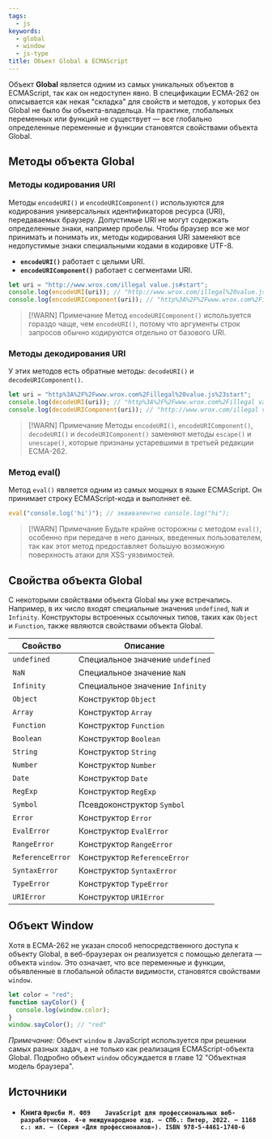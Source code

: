 ```yaml
---
tags:
  - js
keywords:
  - global
  - window
  - js-type
title: Объект Global в ECMAScript
---
```

Объект **Global** является одним из самых уникальных объектов в ECMAScript, так как он недоступен явно. В спецификации ECMA-262 он описывается как некая "складка" для свойств и методов, у которых без Global не было бы объекта-владельца. На практике, глобальных переменных или функций не существует — все глобально определенные переменные и функции становятся свойствами объекта Global.

## Методы объекта Global

### Методы кодирования URI

Методы `encodeURI()` и `encodeURIComponent()` используются для кодирования универсальных идентификаторов ресурса (URI), передаваемых браузеру. Допустимые URI не могут содержать определенные знаки, например пробелы. Чтобы браузер все же мог принимать и понимать их, методы кодирования URI заменяют все недопустимые знаки специальными кодами в кодировке UTF-8.

- **`encodeURI()`** работает с целыми URI.
- **`encodeURIComponent()`** работает с сегментами URI.

```javascript
let uri = "http://www.wrox.com/illegal value.js#start";
console.log(encodeURI(uri)); // "http://www.wrox.com/illegal%20value.js#start"
console.log(encodeURIComponent(uri)); // "http%3A%2F%2Fwww.wrox.com%2Fillegal%20value.js%23start"
```

> [!WARN] Примечание
> Метод `encodeURIComponent()` используется гораздо чаще, чем `encodeURI()`, потому что аргументы строк запросов обычно кодируются отдельно от базового URI.

### Методы декодирования URI

У этих методов есть обратные методы: `decodeURI()` и `decodeURIComponent()`.

```javascript
let uri = "http%3A%2F%2Fwww.wrox.com%2Fillegal%20value.js%23start";
console.log(decodeURI(uri)); // "http%3A%2F%2Fwww.wrox.com%2Fillegal value.js%23start"
console.log(decodeURIComponent(uri)); // "http://www.wrox.com/illegal value.js#start"
```

> [!WARN] Примечание
> Методы `encodeURI()`, `encodeURIComponent()`, `decodeURI()` и `decodeURIComponent()` заменяют методы `escape()` и `unescape()`, которые признаны устаревшими в третьей редакции ECMA-262.

### Метод eval()

Метод `eval()` является одним из самых мощных в языке ECMAScript. Он принимает строку ECMAScript-кода и выполняет её.

```javascript
eval("console.log('hi')"); // эквивалентно console.log("hi");
```

> [!WARN] Примечание
> Будьте крайне осторожны с методом `eval()`, особенно при передаче в него данных, введенных пользователем, так как этот метод предоставляет большую возможную поверхность атаки для XSS-уязвимостей.

## Свойства объекта Global

С некоторыми свойствами объекта Global мы уже встречались. Например, в их число входят специальные значения `undefined`, `NaN` и `Infinity`. Конструкторы встроенных ссылочных типов, таких как `Object` и `Function`, также являются свойствами объекта Global.

| Свойство         | Описание                         |
| ---------------- | -------------------------------- |
| `undefined`      | Специальное значение `undefined` |
| `NaN`            | Специальное значение `NaN`       |
| `Infinity`       | Специальное значение `Infinity`  |
| `Object`         | Конструктор `Object`             |
| `Array`          | Конструктор `Array`              |
| `Function`       | Конструктор `Function`           |
| `Boolean`        | Конструктор `Boolean`            |
| `String`         | Конструктор `String`             |
| `Number`         | Конструктор `Number`             |
| `Date`           | Конструктор `Date`               |
| `RegExp`         | Конструктор `RegExp`             |
| `Symbol`         | Псевдоконструктор `Symbol`       |
| `Error`          | Конструктор `Error`              |
| `EvalError`      | Конструктор `EvalError`          |
| `RangeError`     | Конструктор `RangeError`         |
| `ReferenceError` | Конструктор `ReferenceError`     |
| `SyntaxError`    | Конструктор `SyntaxError`        |
| `TypeError`      | Конструктор `TypeError`          |
| `URIError`       | Конструктор `URIError`           |

## Объект Window

Хотя в ECMA-262 не указан способ непосредственного доступа к объекту Global, в веб-браузерах он реализуется с помощью делегата — объекта `window`. Это означает, что все переменные и функции, объявленные в глобальной области видимости, становятся свойствами `window`.

```javascript
let color = "red";
function sayColor() {
  console.log(window.color);
}
window.sayColor(); // "red"
```

*Примечание:* Объект `window` в JavaScript используется при решении самых разных задач, а не только как реализация ECMAScript-объекта Global. Подробно объект `window` обсуждается в главе 12 "Объектная модель браузера".

## Источники
- #### Книга  `Фрисби М. Ф89	JavaScript для профессиональных веб-разработчиков. 4-е международное изд. — СПб.: Питер, 2022. — 1168 с.: ил. — (Серия «Для профессионалов»). ISBN 978-5-4461-1740-6`